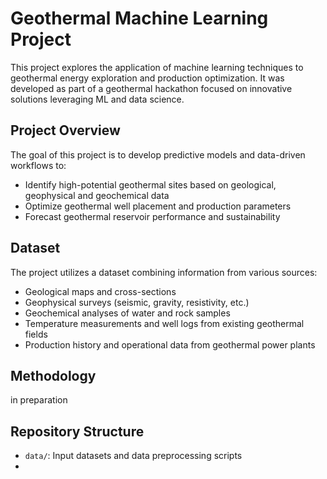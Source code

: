 # Geothermal Machine Learning Project

This project explores the application of machine learning techniques to geothermal energy exploration and production optimization. It was developed as part of a geothermal hackathon focused on innovative solutions leveraging ML and data science.

## Project Overview

The goal of this project is to develop predictive models and data-driven workflows to:
- Identify high-potential geothermal sites based on geological, geophysical and geochemical data
- Optimize geothermal well placement and production parameters 
- Forecast geothermal reservoir performance and sustainability

## Dataset

The project utilizes a dataset combining information from various sources:
- Geological maps and cross-sections
- Geophysical surveys (seismic, gravity, resistivity, etc.)
- Geochemical analyses of water and rock samples
- Temperature measurements and well logs from existing geothermal fields
- Production history and operational data from geothermal power plants

## Methodology

in preparation

## Repository Structure

- `data/`: Input datasets and data preprocessing scripts
-
